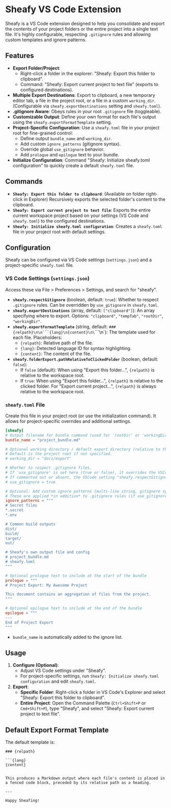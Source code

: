 # Sheafy VS Code Extension

Sheafy is a VS Code extension designed to help you consolidate and export the contents of your project folders or the entire project into a single text file. It's highly configurable, respecting `.gitignore` rules and allowing custom templates and ignore patterns.

## Features

* **Export Folder/Project**:
    * Right-click a folder in the explorer: "Sheafy: Export this folder to clipboard".
    * Command: "Sheafy: Export current project to text file" (exports to configured destinations).
* **Multiple Export Destinations**: Export to clipboard, a new temporary editor tab, a file in the project root, or a file in a custom `working_dir`. (Configurable via `sheafy.exportDestinations` setting and `sheafy.toml`).
* **.gitignore Aware**: Obeys rules in your root `.gitignore` file (toggleable).
* **Customizable Output**: Define your own format for each file's output using the `sheafy.exportFormatTemplate` setting.
* **Project-Specific Configuration**: Use a `sheafy.toml` file in your project root for fine-grained control:
    * Define output `bundle_name` and `working_dir`.
    * Add custom `ignore_patterns` (gitignore syntax).
    * Override global `use_gitignore` behavior.
    * Add `prologue` and `epilogue` text to your bundle.
* **Initialize Configuration**: Command "Sheafy: Initialize sheafy.toml configuration" to quickly create a default `sheafy.toml` file.

## Commands

* **`Sheafy: Export this folder to clipboard`**: (Available on folder right-click in Explorer) Recursively exports the selected folder's content to the clipboard.
* **`Sheafy: Export current project to text file`**: Exports the entire current workspace project based on your settings (VS Code and `sheafy.toml`) to the configured destinations.
* **`Sheafy: Initialize sheafy.toml configuration`**: Creates a `sheafy.toml` file in your project root with default settings.

## Configuration

Sheafy can be configured via VS Code settings (`settings.json`) and a project-specific `sheafy.toml` file.

### VS Code Settings (`settings.json`)

Access these via File > Preferences > Settings, and search for "sheafy".

* **`sheafy.respectGitignore`** (boolean, default: `true`):
    Whether to respect `.gitignore` rules. Can be overridden by `use_gitignore` in `sheafy.toml`.
* **`sheafy.exportDestinations`** (array, default: `["clipboard"]`):
    An array specifying where to export. Options: `"clipboard"`, `"tempTab"`, `"rootDir"`, `"workingDir"`.
* **`sheafy.exportFormatTemplate`** (string, default: `### {relpath}\n\n```{lang}\n{content}\n\`\`\`\`\n`):
    The template used for each file. Placeholders:
    * `{relpath}`: Relative path of the file.
    * `{lang}`: Detected language ID for syntax highlighting.
    * `{content}`: The content of the file.
* **`sheafy.folderExport.pathRelativeToClickedFolder`** (boolean, default: `false`):
    * If `false` (default): When using "Export this folder...", `{relpath}` is relative to the workspace root.
    * If `true`: When using "Export this folder...", `{relpath}` is relative to the clicked folder.
    For "Export current project...", `{relpath}` is always relative to the workspace root.

### `sheafy.toml` File

Create this file in your project root (or use the initialization command). It allows for project-specific overrides and additional settings.

```toml
[sheafy]
# Output filename for bundle command (used for 'rootDir' or 'workingDir' destinations)
bundle_name = "project_bundle.md"

# Optional working directory / default export directory (relative to this config file)
# Default is the project root if not specified.
# working_dir = "docs/export"

# Whether to respect .gitignore files.
# If 'use_gitignore' is set here (true or false), it overrides the VSCode setting.
# If commented out or absent, the VSCode setting "sheafy.respectGitignore" is used.
# use_gitignore = true

# Optional: Add custom ignore patterns (multi-line string, gitignore syntax)
# These are applied *in addition* to .gitignore rules (if use_gitignore is true).
ignore_patterns = """
# Secret files
*.secret
*.env

# Common build outputs
dist/
build/
target/
out/

# Sheafy's own output file and config
# project_bundle.md
# sheafy.toml
"""

# Optional prologue text to include at the start of the bundle
prologue = """
# Project Export: My Awesome Project

This document contains an aggregation of files from the project.
"""

# Optional epilogue text to include at the end of the bundle
epilogue = """
---
End of Project Export
"""
```
* `bundle_name` is automatically added to the ignore list.

## Usage

1.  **Configure (Optional)**:
    * Adjust VS Code settings under "Sheafy".
    * For project-specific settings, run `Sheafy: Initialize sheafy.toml configuration` and edit `sheafy.toml`.
2.  **Export**:
    * **Specific Folder**: Right-click a folder in VS Code's Explorer and select "Sheafy: Export this folder to clipboard".
    * **Entire Project**: Open the Command Palette (`Ctrl+Shift+P` or `Cmd+Shift+P`), type "Sheafy", and select "Sheafy: Export current project to text file".

## Default Export Format Template

The default template is:

```
### {relpath}

```{lang}
{content}
````
```

This produces a Markdown output where each file's content is placed in a fenced code block, preceded by its relative path as a heading.

---

Happy Sheafing!
